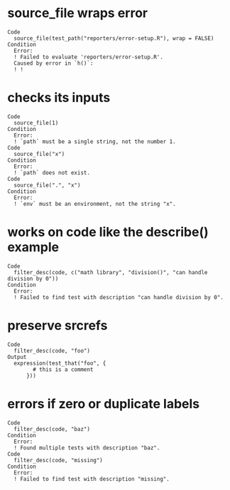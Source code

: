 # source_file wraps error

    Code
      source_file(test_path("reporters/error-setup.R"), wrap = FALSE)
    Condition
      Error:
      ! Failed to evaluate 'reporters/error-setup.R'.
      Caused by error in `h()`:
      ! !

# checks its inputs

    Code
      source_file(1)
    Condition
      Error:
      ! `path` must be a single string, not the number 1.
    Code
      source_file("x")
    Condition
      Error:
      ! `path` does not exist.
    Code
      source_file(".", "x")
    Condition
      Error:
      ! `env` must be an environment, not the string "x".

# works on code like the describe() example

    Code
      filter_desc(code, c("math library", "division()", "can handle division by 0"))
    Condition
      Error:
      ! Failed to find test with description "can handle division by 0".

# preserve srcrefs

    Code
      filter_desc(code, "foo")
    Output
      expression(test_that("foo", {
            # this is a comment
          }))

# errors if zero or duplicate labels

    Code
      filter_desc(code, "baz")
    Condition
      Error:
      ! Found multiple tests with description "baz".
    Code
      filter_desc(code, "missing")
    Condition
      Error:
      ! Failed to find test with description "missing".

